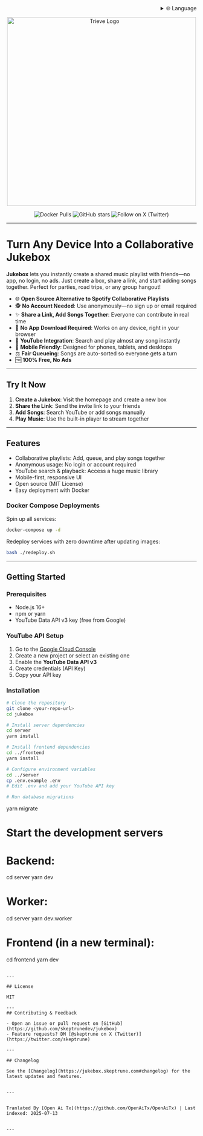 <div align="right">
  <details>
    <summary >🌐 Language</summary>
    <div>
      <div align="right">
        <p><a href="https://openaitx.github.io/view.html?user=skeptrunedev&project=jukebox&lang=en">English</a></p>
        <p><a href="https://openaitx.github.io/view.html?user=skeptrunedev&project=jukebox&lang=zh-CN">简体中文</a></p>
        <p><a href="https://openaitx.github.io/view.html?user=skeptrunedev&project=jukebox&lang=zh-TW">繁體中文</a></p>
        <p><a href="https://openaitx.github.io/view.html?user=skeptrunedev&project=jukebox&lang=ja">日本語</a></p>
        <p><a href="https://openaitx.github.io/view.html?user=skeptrunedev&project=jukebox&lang=ko">한국어</a></p>
        <p><a href="https://openaitx.github.io/view.html?user=skeptrunedev&project=jukebox&lang=hi">हिन्दी</a></p>
        <p><a href="https://openaitx.github.io/view.html?user=skeptrunedev&project=jukebox&lang=th">ไทย</a></p>
        <p><a href="https://openaitx.github.io/view.html?user=skeptrunedev&project=jukebox&lang=fr">Français</a></p>
        <p><a href="https://openaitx.github.io/view.html?user=skeptrunedev&project=jukebox&lang=de">Deutsch</a></p>
        <p><a href="https://openaitx.github.io/view.html?user=skeptrunedev&project=jukebox&lang=es">Español</a></p>
        <p><a href="https://openaitx.github.io/view.html?user=skeptrunedev&project=jukebox&lang=it">Itapano</a></p>
        <p><a href="https://openaitx.github.io/view.html?user=skeptrunedev&project=jukebox&lang=ru">Русский</a></p>
        <p><a href="https://openaitx.github.io/view.html?user=skeptrunedev&project=jukebox&lang=pt">Português</a></p>
        <p><a href="https://openaitx.github.io/view.html?user=skeptrunedev&project=jukebox&lang=nl">Nederlands</a></p>
        <p><a href="https://openaitx.github.io/view.html?user=skeptrunedev&project=jukebox&lang=pl">Polski</a></p>
        <p><a href="https://openaitx.github.io/view.html?user=skeptrunedev&project=jukebox&lang=ar">العربية</a></p>
        <p><a href="https://openaitx.github.io/view.html?user=skeptrunedev&project=jukebox&lang=fa">فارسی</a></p>
        <p><a href="https://openaitx.github.io/view.html?user=skeptrunedev&project=jukebox&lang=tr">Türkçe</a></p>
        <p><a href="https://openaitx.github.io/view.html?user=skeptrunedev&project=jukebox&lang=vi">Tiếng Việt</a></p>
        <p><a href="https://openaitx.github.io/view.html?user=skeptrunedev&project=jukebox&lang=id">Bahasa Indonesia</a></p>
      </div>
    </div>
  </details>
</div>

<p align="center">
  <a href="https://www.jukeboxhq.com">
    <img height="500" src="https://raw.githubusercontent.com/skeptrunedev/jukebox/main/frontend/public/opengraph-image.jpg" alt="Trieve Logo">
  </a>
</p>

<p align="center">
  <a href="https://hub.docker.com/r/skeptrune/jukebox-server" style="text-decoration: none;">
    <img src="https://img.shields.io/docker/pulls/skeptrune/jukebox-server?style=flat-square" alt="Docker Pulls" />
  </a>
  <a href="https://github.com/skeptrunedev/jukebox/stargazers" style="text-decoration: none;">
    <img src="https://img.shields.io/github/stars/skeptrunedev/jukebox?style=flat-square" alt="GitHub stars" />
  </a>
  <a href="https://x.com/skeptrune" style="text-decoration: none;">
    <img src="https://img.shields.io/badge/follow%20on-x.com-1da1f2?logo=x&style=flat-square" alt="Follow on X (Twitter)" />
  </a>
</p>

---
# Turn Any Device Into a Collaborative Jukebox

**Jukebox** lets you instantly create a shared music playlist with friends—no app, no login, no ads. Just create a box, share a link, and start adding songs together. Perfect for parties, road trips, or any group hangout!

- 🌐 **Open Source Alternative to Spotify Collaborative Playlists**
- 🕵️ **No Account Needed**: Use anonymously—no sign up or email required
- ✨ **Share a Link, Add Songs Together**: Everyone can contribute in real time
- 🚀 **No App Download Required**: Works on any device, right in your browser
- 🎵 **YouTube Integration**: Search and play almost any song instantly
- 📱 **Mobile Friendly**: Designed for phones, tablets, and desktops
- ⚖️ **Fair Queueing**: Songs are auto-sorted so everyone gets a turn
- 🆓 **100% Free, No Ads**

---

## Try It Now

1. **Create a Jukebox**: Visit the homepage and create a new box
2. **Share the Link**: Send the invite link to your friends
3. **Add Songs**: Search YouTube or add songs manually
4. **Play Music**: Use the built-in player to stream together

---
## Features

- Collaborative playlists: Add, queue, and play songs together
- Anonymous usage: No login or account required
- YouTube search & playback: Access a huge music library
- Mobile-first, responsive UI
- Open source (MIT License)
- Easy deployment with Docker

### Docker Compose Deployments

Spin up all services:

```bash
docker-compose up -d
```

Redeploy services with zero downtime after updating images:

```bash
bash ./redeploy.sh
```
---

## Getting Started

### Prerequisites

- Node.js 16+
- npm or yarn
- YouTube Data API v3 key (free from Google)

### YouTube API Setup

1. Go to the [Google Cloud Console](https://console.cloud.google.com/)
2. Create a new project or select an existing one
3. Enable the **YouTube Data API v3**
4. Create credentials (API Key)
5. Copy your API key

### Installation
```bash
# Clone the repository
git clone <your-repo-url>
cd jukebox

# Install server dependencies
cd server
yarn install

# Install frontend dependencies
cd ../frontend
yarn install

# Configure environment variables
cd ../server
cp .env.example .env
# Edit .env and add your YouTube API key

# Run database migrations
```
yarn migrate

# Start the development servers
# Backend:
cd server
yarn dev
# Worker:
cd server
yarn dev:worker
# Frontend (in a new terminal):
cd frontend
yarn dev
```

---

## License

MIT

---
## Contributing & Feedback

- Open an issue or pull request on [GitHub](https://github.com/skeptrunedev/jukebox)
- Feature requests? DM [@skeptrune on X (Twitter)](https://twitter.com/skeptrune)

---

## Changelog

See the [Changelog](https://jukebox.skeptrune.com#changelog) for the latest updates and features.

---

Tranlated By [Open Ai Tx](https://github.com/OpenAiTx/OpenAiTx) | Last indexed: 2025-07-13

---